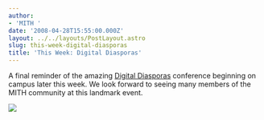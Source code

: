 ```yaml
---
author:
- 'MITH '
date: '2008-04-28T15:55:00.000Z'
layout: ../../layouts/PostLayout.astro
slug: this-week-digital-diasporas
title: 'This Week: Digital Diasporas'
---
```


A final reminder of the amazing [Digital Diasporas](http://web.archive.org/web/20100608231719/http://www.mith2.umd.edu/diaspora2008/) conference beginning on campus later this week. We look forward to seeing many members of the MITH community at this landmark event.

[![](/assets/images/web-20110722164504-http--www.mith2.umd.edu-diaspora2008-diaspora_web.jpg)](http://web.archive.org/web/20100608231719/http://www.mith2.umd.edu/diaspora2008/)
